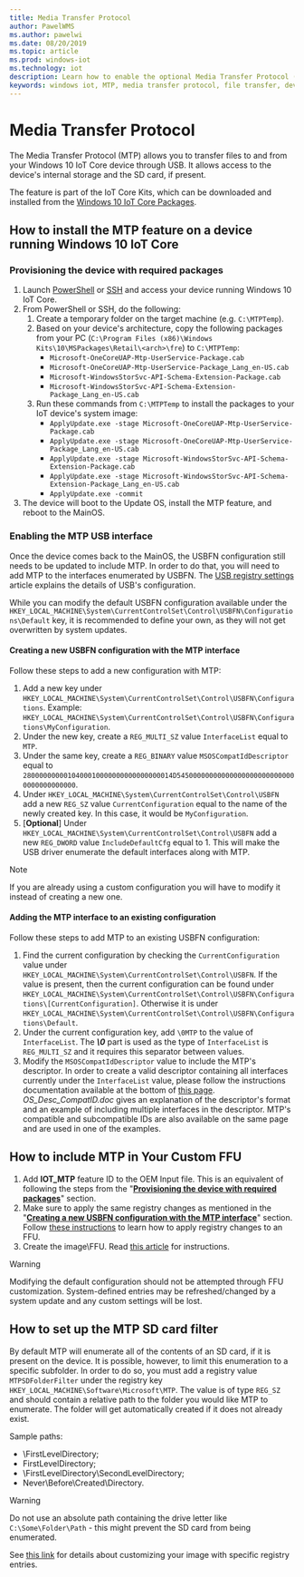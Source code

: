```yaml
---
title: Media Transfer Protocol
author: PawelWMS
ms.author: pawelwi
ms.date: 08/20/2019
ms.topic: article
ms.prod: windows-iot
ms.technology: iot
description: Learn how to enable the optional Media Transfer Protocol (MTP) feature to transfer files to and from your devices through USB.
keywords: windows iot, MTP, media transfer protocol, file transfer, devices
---
```


# Media Transfer Protocol
The Media Transfer Protocol (MTP) allows you to transfer files to and from your Windows 10 IoT Core device through USB. It allows access to the device's internal storage and the SD card, if present.

The feature is part of the IoT Core Kits, which can be downloaded and installed from the [Windows 10 IoT Core Packages](https://www.microsoft.com/en-us/download/details.aspx?id=55031).

## How to install the MTP feature on a device running Windows 10 IoT Core

### Provisioning the device with required packages

1. Launch [PowerShell](../connect-your-device/PowerShell.md) or [SSH](../connect-your-device/SSH.md) and access your device running Windows 10 IoT Core.
2. From PowerShell or SSH, do the following:
    1. Create a temporary folder on the target machine (e.g. `C:\MTPTemp`).
    2. Based on your device's architecture, copy the following packages from your PC (`C:\Program Files (x86)\Windows Kits\10\MSPackages\Retail\<arch>\fre`) to `C:\MTPTemp`:
        * `Microsoft-OneCoreUAP-Mtp-UserService-Package.cab`
        * `Microsoft-OneCoreUAP-Mtp-UserService-Package_Lang_en-US.cab`
        * `Microsoft-WindowsStorSvc-API-Schema-Extension-Package.cab`
        * `Microsoft-WindowsStorSvc-API-Schema-Extension-Package_Lang_en-US.cab`
    3. Run these commands from `C:\MTPTemp` to install the packages to your IoT device's system image:
        * `ApplyUpdate.exe -stage Microsoft-OneCoreUAP-Mtp-UserService-Package.cab`
        * `ApplyUpdate.exe -stage Microsoft-OneCoreUAP-Mtp-UserService-Package_Lang_en-US.cab`
        * `ApplyUpdate.exe -stage Microsoft-WindowsStorSvc-API-Schema-Extension-Package.cab`
        * `ApplyUpdate.exe -stage Microsoft-WindowsStorSvc-API-Schema-Extension-Package_Lang_en-US.cab`
        * `ApplyUpdate.exe -commit`
3. The device will boot to the Update OS, install the MTP feature, and reboot to the MainOS.

### Enabling the MTP USB interface

Once the device comes back to the MainOS, the USBFN configuration still needs to be updated to include MTP. In order to do that, you will need to add MTP to the interfaces enumerated by USBFN.
The [USB registry settings](/windows-hardware/drivers/usbcon/usb-registry-settings-for-a-function-controller-driver) article explains the details of USB's configuration.

While you can modify the default USBFN configuration available under the `HKEY_LOCAL_MACHINE\System\CurrentControlSet\Control\USBFN\Configurations\Default` key, it is recommended to define your own, as they will not get overwritten by system updates.

#### Creating a new USBFN configuration with the MTP interface

Follow these steps to add a new configuration with MTP:
1. Add a new key under `HKEY_LOCAL_MACHINE\System\CurrentControlSet\Control\USBFN\Configurations`. Example: `HKEY_LOCAL_MACHINE\System\CurrentControlSet\Control\USBFN\Configurations\MyConfiguration`.
2. Under the new key, create a `REG_MULTI_SZ` value `InterfaceList` equal to `MTP`.
3. Under the same key, create a `REG_BINARY` value `MSOSCompatIdDescriptor` equal to `2800000000010400010000000000000000014D545000000000000000000000000000000000000000`.
4. Under `HKEY_LOCAL_MACHINE\System\CurrentControlSet\Control\USBFN` add a new `REG_SZ` value `CurrentConfiguration` equal to the name of the newly created key. In this case, it would be `MyConfiguration`.
5. [**Optional**] Under `HKEY_LOCAL_MACHINE\System\CurrentControlSet\Control\USBFN` add a new `REG_DWORD` value `IncludeDefaultCfg` equal to 1. This will make the USB driver enumerate the default interfaces along with MTP.

> [!NOTE]
> If you are already using a custom configuration you will have to modify it instead of creating a new one.

#### Adding the MTP interface to an existing configuration

Follow these steps to add MTP to an existing USBFN configuration:
1. Find the current configuration by checking the `CurrentConfiguration` value under `HKEY_LOCAL_MACHINE\System\CurrentControlSet\Control\USBFN`. If the value is present, then the current configuration can be found under `HKEY_LOCAL_MACHINE\System\CurrentControlSet\Control\USBFN\Configurations\[CurrentConfiguration]`. Otherwise it is under `HKEY_LOCAL_MACHINE\System\CurrentControlSet\Control\USBFN\Configurations\Default`.
2. Under the current configuration key, add `\0MTP` to the value of `InterfaceList`. The ***\0*** part is used as the type of `InterfaceList` is `REG_MULTI_SZ` and it requires this separator between values.
3. Modify the `MSOSCompatIdDescriptor` value to include the MTP's descriptor. In order to create a valid descriptor containing all interfaces currently under the `InterfaceList` value, please follow the instructions documentation available at the bottom of [this page](/previous-versions/gg463179(v=msdn.10)). *OS_Desc_CompatID.doc* gives an explanation of the descriptor's format and an example of including multiple interfaces in the descriptor. MTP's compatible and subcompatible IDs are also available on the same page and are used in one of the examples.

## How to include MTP in Your Custom FFU

1. Add **IOT_MTP** feature ID to the OEM Input file. This is an equivalent of following the steps from the "[**Provisioning the device with required packages**](#provisioning-the-device-with-required-packages)" section.
2. Make sure to apply the same registry changes as mentioned in the "[**Creating a new USBFN configuration with the MTP interface**](#creating-a-new-usbfn-configuration-with-the-mtp-interface)" section. Follow [these instructions](/windows-hardware/manufacture/iot/add-a-registry-setting-to-an-image) to learn how to apply registry changes to an FFU.
3. Create the image\FFU. Read [this article](/windows-hardware/manufacture/iot/create-a-basic-image) for instructions.

> [!WARNING]
> Modifying the default configuration should not be attempted through FFU customization. System-defined entries may be refreshed/changed by a system update and any custom settings will be lost.

## How to set up the MTP SD card filter

By default MTP will enumerate all of the contents of an SD card, if it is present on the device. It is possible, however, to limit this enumeration to a specific subfolder. In order to do so, you must add a registry value `MTPSDFolderFilter` under the registry key `HKEY_LOCAL_MACHINE\Software\Microsoft\MTP`.
The value is of type `REG_SZ` and should contain a relative path to the folder you would like MTP to enumerate. The folder will get automatically created if it does not already exist.

Sample paths:
- \FirstLevelDirectory;
- FirstLevelDirectory;
- \FirstLevelDirectory\SecondLevelDirectory;
- Never\Before\Created\Directory.

> [!WARNING]
> Do not use an absolute path containing the drive letter like `C:\Some\Folder\Path` - this might prevent the SD card from being enumerated.

See [this link](/windows-hardware/manufacture/iot/add-a-registry-setting-to-an-image) for details about customizing your image with specific registry entries.